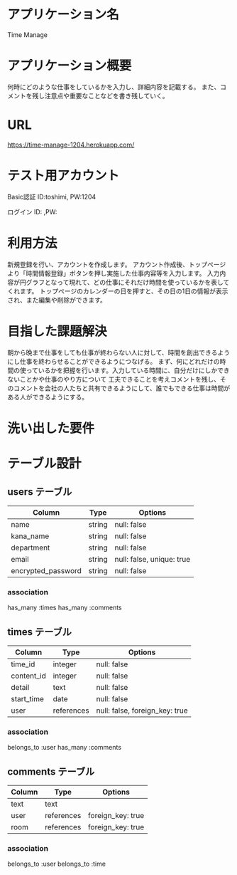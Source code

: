# アプリケーション名
  Time Manage

# アプリケーション概要
  何時にどのような仕事をしているかを入力し、詳細内容を記載する。
  また、コメントを残し注意点や重要なことなどを書き残していく。

# URL
  https://time-manage-1204.herokuapp.com/

# テスト用アカウント
   Basic認証 ID:toshimi, PW:1204
   
   ログイン   ID:       ,PW:

# 利用方法
  新規登録を行い、アカウントを作成します。
  アカウント作成後、トップページより「時間情報登録」ボタンを押し実施した仕事内容等を入力します。
  入力内容が円グラフとなって現れて、どの仕事にそれだけ時間を使っているかを表してくれます。
  トップページのカレンダーの日を押すと、その日の1日の情報が表示され、また編集や削除ができます。

# 目指した課題解決
  朝から晩まで仕事をしても仕事が終わらない人に対して、時間を創出できるようにし仕事を終わらせることができるようにつなげる。
  まず、何にどれだけの時間の使っているかを把握を行います。入力している時間に、自分だけにしかできないことかや仕事のやり方について
  工夫できることを考えコメントを残し、そのコメントを会社の人たちと共有できるようにして、誰でもできる仕事は時間がある人ができるようにする。

# 洗い出した要件



# テーブル設計

## users テーブル

| Column             | Type   | Options                   |
| ------------------ | ------ | ------------------------- |
| name               | string | null: false               |
| kana_name          | string | null: false               |
| department         | string | null: false               |
| email              | string | null: false, unique: true |
| encrypted_password | string | null: false               |

### association

has_many :times
has_many :comments

## times テーブル

| Column      | Type       | Options                        |
| ----------- | ---------- | ------------------------------ |
| time_id     | integer    | null: false                    |
| content_id  | integer    | null: false                    |
| detail      | text       | null: false                    |
| start_time  | date       | null: false                    |
| user        | references | null: false, foreign_key: true |

### association

belongs_to :user
has_many   :comments

## comments テーブル

| Column  | Type       | Options           |
| ------- | ---------- | ----------------- |
| text    | text       |                   |
| user    | references | foreign_key: true |
| room    | references | foreign_key: true |

### association

belongs_to :user
belongs_to :time

